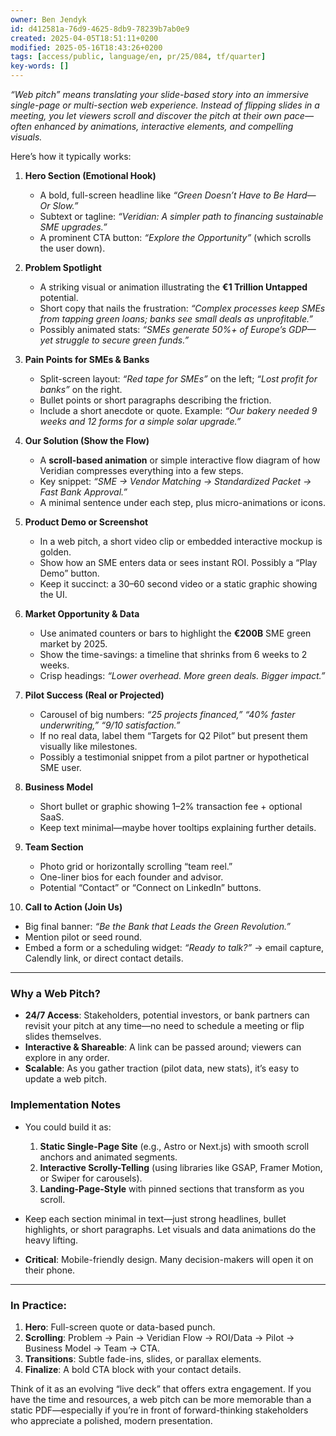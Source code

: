```yaml
---
owner: Ben Jendyk
id: d412581a-76d9-4625-8db9-78239b7ab0e9
created: 2025-04-05T18:51:11+0200
modified: 2025-05-16T18:43:26+0200
tags: [access/public, language/en, pr/25/084, tf/quarter]
key-words: []
---
```


*“Web pitch” means translating your slide-based story into an immersive single-page or multi-section web experience. Instead of flipping slides in a meeting, you let viewers scroll and discover the pitch at their own pace—often enhanced by animations, interactive elements, and compelling visuals.*

Here’s how it typically works:

1. **Hero Section (Emotional Hook)**  
   - A bold, full-screen headline like *“Green Doesn’t Have to Be Hard—Or Slow.”*  
   - Subtext or tagline: *“Veridian: A simpler path to financing sustainable SME upgrades.”*  
   - A prominent CTA button: *“Explore the Opportunity”* (which scrolls the user down).

2. **Problem Spotlight**  
   - A striking visual or animation illustrating the **€1 Trillion Untapped** potential.  
   - Short copy that nails the frustration: *“Complex processes keep SMEs from tapping green loans; banks see small deals as unprofitable.”*  
   - Possibly animated stats: *“SMEs generate 50%+ of Europe’s GDP—yet struggle to secure green funds.”*

3. **Pain Points for SMEs & Banks**  
   - Split-screen layout: *“Red tape for SMEs”* on the left; *“Lost profit for banks”* on the right.  
   - Bullet points or short paragraphs describing the friction.  
   - Include a short anecdote or quote. Example: *“Our bakery needed 9 weeks and 12 forms for a simple solar upgrade.”*

4. **Our Solution (Show the Flow)**  
   - A **scroll-based animation** or simple interactive flow diagram of how Veridian compresses everything into a few steps.  
   - Key snippet: *“SME → Vendor Matching → Standardized Packet → Fast Bank Approval.”*  
   - A minimal sentence under each step, plus micro-animations or icons.

5. **Product Demo or Screenshot**  
   - In a web pitch, a short video clip or embedded interactive mockup is golden.  
   - Show how an SME enters data or sees instant ROI. Possibly a “Play Demo” button.  
   - Keep it succinct: a 30–60 second video or a static graphic showing the UI.

6. **Market Opportunity & Data**  
   - Use animated counters or bars to highlight the **€200B** SME green market by 2025.  
   - Show the time-savings: a timeline that shrinks from 6 weeks to 2 weeks.  
   - Crisp headings: *“Lower overhead. More green deals. Bigger impact.”*

7. **Pilot Success (Real or Projected)**  
   - Carousel of big numbers: *“25 projects financed,” “40% faster underwriting,” “9/10 satisfaction.”*  
   - If no real data, label them “Targets for Q2 Pilot” but present them visually like milestones.  
   - Possibly a testimonial snippet from a pilot partner or hypothetical SME user.

8. **Business Model**  
   - Short bullet or graphic showing 1–2% transaction fee + optional SaaS.  
   - Keep text minimal—maybe hover tooltips explaining further details.

9. **Team Section**  
   - Photo grid or horizontally scrolling “team reel.”  
   - One-liner bios for each founder and advisor.  
   - Potential “Contact” or “Connect on LinkedIn” buttons.

10. **Call to Action (Join Us)**  
   - Big final banner: *“Be the Bank that Leads the Green Revolution.”*  
   - Mention pilot or seed round.  
   - Embed a form or a scheduling widget: *“Ready to talk?”* → email capture, Calendly link, or direct contact details.

---

### **Why a Web Pitch?**
- **24/7 Access**: Stakeholders, potential investors, or bank partners can revisit your pitch at any time—no need to schedule a meeting or flip slides themselves.  
- **Interactive & Shareable**: A link can be passed around; viewers can explore in any order.  
- **Scalable**: As you gather traction (pilot data, new stats), it’s easy to update a web pitch.  

### **Implementation Notes**
- You could build it as:
  1. **Static Single-Page Site** (e.g., Astro or Next.js) with smooth scroll anchors and animated segments.  
  2. **Interactive Scrolly-Telling** (using libraries like GSAP, Framer Motion, or Swiper for carousels).  
  3. **Landing-Page-Style** with pinned sections that transform as you scroll.

- Keep each section minimal in text—just strong headlines, bullet highlights, or short paragraphs. Let visuals and data animations do the heavy lifting.

- **Critical**: Mobile-friendly design. Many decision-makers will open it on their phone.

---

### **In Practice:**
1. **Hero**: Full-screen quote or data-based punch.  
2. **Scrolling**: Problem → Pain → Veridian Flow → ROI/Data → Pilot → Business Model → Team → CTA.  
3. **Transitions**: Subtle fade-ins, slides, or parallax elements.  
4. **Finalize**: A bold CTA block with your contact details.

Think of it as an evolving “live deck” that offers extra engagement. If you have the time and resources, a web pitch can be more memorable than a static PDF—especially if you’re in front of forward-thinking stakeholders who appreciate a polished, modern presentation.